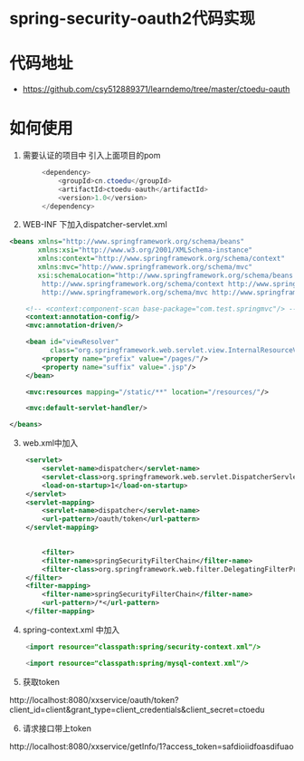 # spring-security-oauth2代码实现

# 代码地址
* https://github.com/csy512889371/learndemo/tree/master/ctoedu-oauth

# 如何使用
1) 需要认证的项目中 引入上面项目的pom

```java
        <dependency>
            <groupId>cn.ctoedu</groupId>
            <artifactId>ctoedu-oauth</artifactId>
            <version>1.0</version>
        </dependency>
```

2) WEB-INF 下加入dispatcher-servlet.xml
```xml
<beans xmlns="http://www.springframework.org/schema/beans"
       xmlns:xsi="http://www.w3.org/2001/XMLSchema-instance"
       xmlns:context="http://www.springframework.org/schema/context"
       xmlns:mvc="http://www.springframework.org/schema/mvc"
       xsi:schemaLocation="http://www.springframework.org/schema/beans http://www.springframework.org/schema/beans/spring-beans.xsd
        http://www.springframework.org/schema/context http://www.springframework.org/schema/context/spring-context.xsd
        http://www.springframework.org/schema/mvc http://www.springframework.org/schema/mvc/spring-mvc-3.0.xsd">

    <!-- <context:component-scan base-package="com.test.springmvc"/> -->
    <context:annotation-config/>
    <mvc:annotation-driven/>

    <bean id="viewResolver"
          class="org.springframework.web.servlet.view.InternalResourceViewResolver">
        <property name="prefix" value="/pages/"/>
        <property name="suffix" value=".jsp"/>
    </bean>

    <mvc:resources mapping="/static/**" location="/resources/"/>

    <mvc:default-servlet-handler/>

</beans>
```

3) web.xml中加入
```xml
    <servlet>
        <servlet-name>dispatcher</servlet-name>
        <servlet-class>org.springframework.web.servlet.DispatcherServlet</servlet-class>
        <load-on-startup>1</load-on-startup>
    </servlet>
    <servlet-mapping>
        <servlet-name>dispatcher</servlet-name>
        <url-pattern>/oauth/token</url-pattern>
    </servlet-mapping>

	
	    <filter>
        <filter-name>springSecurityFilterChain</filter-name>
        <filter-class>org.springframework.web.filter.DelegatingFilterProxy</filter-class>
    </filter>
    <filter-mapping>
        <filter-name>springSecurityFilterChain</filter-name>
        <url-pattern>/*</url-pattern>
    </filter-mapping>
```

4) spring-context.xml 中加入

```java
	<import resource="classpath:spring/security-context.xml"/>

	<import resource="classpath:spring/mysql-context.xml"/>
```


5) 获取token

http://localhost:8080/xxservice/oauth/token?client_id=client&grant_type=client_credentials&client_secret=ctoedu

6) 请求接口带上token

http://localhost:8080/xxservice/getInfo/1?access_token=safdioiidfoasdifuao